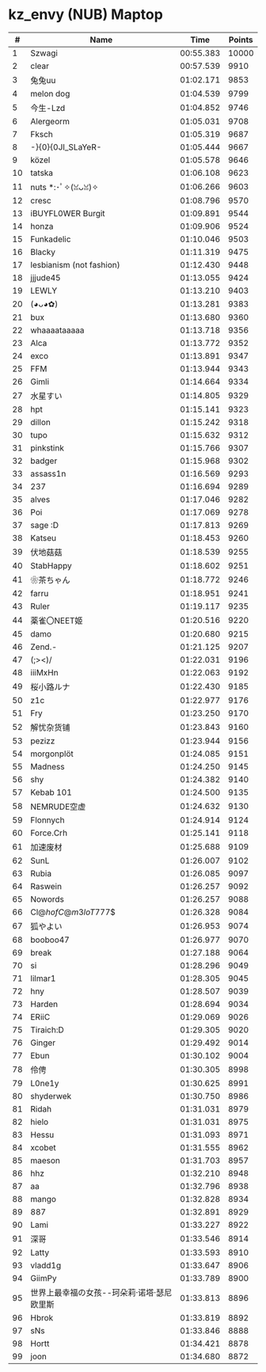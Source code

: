 # kz_envy (NUB) Maptop

|  # | Name | Time | Points |
|-------------- | -------------- | -------------- | -------------- | 
| 1 | Szwagi | 00:55.383 | 10000 | 
| 2 | clear | 00:57.539 | 9910 | 
| 3 | 兔兔uu | 01:02.171 | 9853 | 
| 4 | melon dog | 01:04.539 | 9799 | 
| 5 | 今生-Lzd | 01:04.852 | 9746 | 
| 6 | Alergeorm | 01:05.031 | 9708 | 
| 7 | Fksch | 01:05.319 | 9687 | 
| 8 | -}{0}{0JI_SLaYeR- | 01:05.444 | 9667 | 
| 9 | közel | 01:05.578 | 9646 | 
| 10 | tatska | 01:06.108 | 9623 | 
| 11 | nuts *:･ﾟ✧(ꈍᴗꈍ)✧ | 01:06.266 | 9603 | 
| 12 | cresc | 01:08.796 | 9570 | 
| 13 | iBUYFL0WER Burgit | 01:09.891 | 9544 | 
| 14 | honza | 01:09.906 | 9524 | 
| 15 | Funkadelic | 01:10.046 | 9503 | 
| 16 | Blacky | 01:11.319 | 9475 | 
| 17 | lesbianism (not fashion) | 01:12.430 | 9448 | 
| 18 | jjjude45 | 01:13.055 | 9424 | 
| 19 | LEWLY | 01:13.210 | 9403 | 
| 20 | (◕ᴗ◕✿) | 01:13.281 | 9383 | 
| 21 | bux | 01:13.680 | 9360 | 
| 22 | whaaaataaaaa | 01:13.718 | 9356 | 
| 23 | Alca | 01:13.772 | 9352 | 
| 24 | exco | 01:13.891 | 9347 | 
| 25 | FFM | 01:13.944 | 9343 | 
| 26 | Gimli | 01:14.664 | 9334 | 
| 27 | 水星すい | 01:14.805 | 9329 | 
| 28 | hpt | 01:15.141 | 9323 | 
| 29 | dillon | 01:15.242 | 9318 | 
| 30 | tupo | 01:15.632 | 9312 | 
| 31 | pinkstink | 01:15.766 | 9307 | 
| 32 | badger | 01:15.968 | 9302 | 
| 33 | assass1n | 01:16.569 | 9293 | 
| 34 | 237 | 01:16.694 | 9289 | 
| 35 | alves | 01:17.046 | 9282 | 
| 36 | Poi | 01:17.069 | 9278 | 
| 37 | sage :D | 01:17.813 | 9269 | 
| 38 | Katseu | 01:18.453 | 9260 | 
| 39 | 伏地菇菇 | 01:18.539 | 9255 | 
| 40 | StabHappy | 01:18.602 | 9251 | 
| 41 | ❀茶ちゃん | 01:18.772 | 9246 | 
| 42 | farru | 01:18.951 | 9241 | 
| 43 | Ruler | 01:19.117 | 9235 | 
| 44 | 薬雀〇NEET姬 | 01:20.516 | 9220 | 
| 45 | damo | 01:20.680 | 9215 | 
| 46 | Zend.- | 01:21.125 | 9207 | 
| 47 | (;><)/ | 01:22.031 | 9196 | 
| 48 | iiiMxHn | 01:22.063 | 9192 | 
| 49 | 桜小路ルナ | 01:22.430 | 9185 | 
| 50 | z1c | 01:22.977 | 9176 | 
| 51 | Fry | 01:23.250 | 9170 | 
| 52 | 解忧杂货铺 | 01:23.843 | 9160 | 
| 53 | pezizz | 01:23.944 | 9156 | 
| 54 | morgonplöt | 01:24.085 | 9151 | 
| 55 | Madness | 01:24.250 | 9145 | 
| 56 | shy | 01:24.382 | 9140 | 
| 57 | Kebab 101 | 01:24.500 | 9135 | 
| 58 | NEMRUDE空虚 | 01:24.632 | 9130 | 
| 59 | Flonnych | 01:24.914 | 9124 | 
| 60 | Force.Crh | 01:25.141 | 9118 | 
| 61 | 加速废材 | 01:25.688 | 9109 | 
| 62 | SunL | 01:26.007 | 9102 | 
| 63 | Rubia | 01:26.085 | 9097 | 
| 64 | Raswein | 01:26.257 | 9092 | 
| 65 | Nowords | 01:26.257 | 9088 | 
| 66 | Cl@$h of C@m3loT777$$ | 01:26.328 | 9084 | 
| 67 | 狐やよい | 01:26.953 | 9074 | 
| 68 | booboo47 | 01:26.977 | 9070 | 
| 69 | break | 01:27.188 | 9064 | 
| 70 | si | 01:28.296 | 9049 | 
| 71 | lilmar1 | 01:28.305 | 9045 | 
| 72 | hny | 01:28.507 | 9039 | 
| 73 | Harden | 01:28.694 | 9034 | 
| 74 | ERiiC | 01:29.069 | 9026 | 
| 75 | Tiraich:D | 01:29.305 | 9020 | 
| 76 | Ginger | 01:29.492 | 9014 | 
| 77 | Ebun | 01:30.102 | 9004 | 
| 78 | 伶俜 | 01:30.305 | 8998 | 
| 79 | L0ne1y | 01:30.625 | 8991 | 
| 80 | shyderwek | 01:30.750 | 8986 | 
| 81 | Ridah | 01:31.031 | 8979 | 
| 82 | hielo | 01:31.031 | 8975 | 
| 83 | Hessu | 01:31.093 | 8971 | 
| 84 | xcobet | 01:31.555 | 8962 | 
| 85 | maeson | 01:31.703 | 8957 | 
| 86 | hhz | 01:32.210 | 8948 | 
| 87 | aa | 01:32.796 | 8938 | 
| 88 | mango | 01:32.828 | 8934 | 
| 89 | 887 | 01:32.891 | 8929 | 
| 90 | Lami | 01:33.227 | 8922 | 
| 91 | 深哥 | 01:33.546 | 8914 | 
| 92 | Latty | 01:33.593 | 8910 | 
| 93 | vladd1g | 01:33.647 | 8906 | 
| 94 | GiimPy | 01:33.789 | 8900 | 
| 95 | 世界上最幸福の女孩--珂朵莉·诺塔·瑟尼欧里斯 | 01:33.813 | 8896 | 
| 96 | Hbrok | 01:33.819 | 8892 | 
| 97 | sNs | 01:33.846 | 8888 | 
| 98 | Hortt | 01:34.421 | 8878 | 
| 99 | joon | 01:34.680 | 8872 | 

